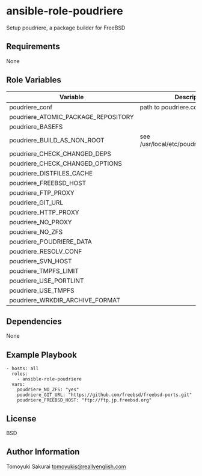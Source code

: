 ansible-role-poudriere
======================

Setup poudriere, a package builder for FreeBSD

Requirements
------------

None

Role Variables
--------------

| Variable | Description | Default |
|----------|-------------|---------|
| poudriere\_conf | path to poudriere.conf | /usr/local/etc/poudriere.conf |
| poudriere\_ATOMIC\_PACKAGE\_REPOSITORY | | yes |
| poudriere\_BASEFS | | /usr/local/poudriere |
| poudriere\_BUILD\_AS\_NON\_ROOT | see /usr/local/etc/poudriere.conf.sample | yes |
| poudriere\_CHECK\_CHANGED\_DEPS | | true |
| poudriere\_CHECK\_CHANGED\_OPTIONS | | verbose |
| poudriere\_DISTFILES\_CACHE | | /usr/ports/distfiles |
| poudriere\_FREEBSD\_HOST | | ftp://ftp.FreeBSD.org |
| poudriere\_FTP\_PROXY | | "" |
| poudriere\_GIT\_URL | | "" |
| poudriere\_HTTP\_PROXY | | "" |
| poudriere\_NO\_PROXY | | localhost,127.0.0.1 |
| poudriere\_NO\_ZFS | | yes |
| poudriere\_POUDRIERE\_DATA | | ${BASEFS}/data |
| poudriere\_RESOLV\_CONF | | /etc/resolv.conf |
| poudriere\_SVN\_HOST | | svn0.us-west.FreeBSD.org |
| poudriere\_TMPFS\_LIMIT | | 8 |
| poudriere\_USE\_PORTLINT | | no |
| poudriere\_USE\_TMPFS | | no |
| poudriere\_WRKDIR\_ARCHIVE\_FORMAT | | tbz |

Dependencies
------------

None

Example Playbook
----------------

    - hosts: all
      roles:
        - ansible-role-poudriere
      vars:
        poudriere_NO_ZFS: "yes"
        poudriere_GIT_URL: "https://github.com/freebsd/freebsd-ports.git"
        poudriere_FREEBSD_HOST: "ftp://ftp.jp.freebsd.org"

License
-------

BSD

Author Information
------------------

Tomoyuki Sakurai <tomoyukis@reallyenglish.com>
